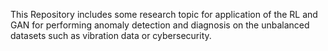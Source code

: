 This Repository includes some research topic for application of the RL and GAN for performing anomaly detection and diagnosis on the unbalanced datasets such as vibration data or cybersecurity.
